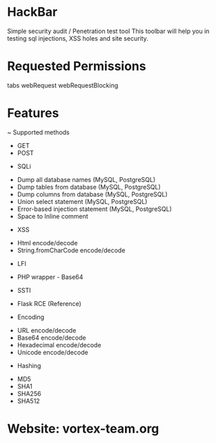 # HackBar

Simple security audit / Penetration test tool
This toolbar will help you in testing sql injections, XSS holes and site security.

# Requested Permissions

tabs
webRequest
webRequestBlocking

# Features

~ Supported methods

- GET
- POST

* SQLi

- Dump all database names (MySQL, PostgreSQL)
- Dump tables from database (MySQL, PostgreSQL)
- Dump columns from database (MySQL, PostgreSQL)
- Union select statement (MySQL, PostgreSQL)
- Error-based injection statement (MySQL, PostgreSQL)
- Space to Inline comment

* XSS

- Html encode/decode
- String.fromCharCode encode/decode

* LFI

- PHP wrapper - Base64

* SSTI

- Flask RCE (Reference)

* Encoding

- URL encode/decode
- Base64 encode/decode
- Hexadecimal encode/decode
- Unicode encode/decode

* Hashing

- MD5
- SHA1
- SHA256
- SHA512


# Website: vortex-team.org
